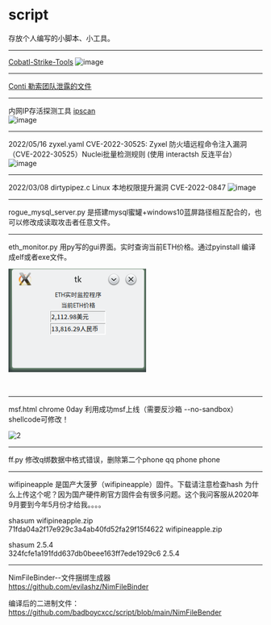 # script 
存放个人编写的小脚本、小工具。

--- 
[Cobatl-Strike-Tools](https://github.com/badboycxcc/Cobatl-Strike-Tools)
![image](https://user-images.githubusercontent.com/72059221/184759775-ad3d883f-bb14-4023-8bf4-3c0fdd05e538.png)

--- 
[Conti 勒索团队泄露的文件](https://github.com/badboycxcc/files)

----
内网IP存活探测工具
[ipscan](https://github.com/badboycxcc/ipscan)   
![image](https://user-images.githubusercontent.com/72059221/177450573-7a47deb5-5341-45d5-bd04-b9e6d8603386.png)


---- 

2022/05/16
zyxel.yaml    CVE-2022-30525: Zyxel 防火墙远程命令注入漏洞（CVE-2022-30525）Nuclei批量检测规则 (使用 interactsh 反连平台）
![image](https://user-images.githubusercontent.com/72059221/168501154-86854f80-69b8-41ff-b942-18d9b96a4951.png)


------


2022/03/08
dirtypipez.c  Linux 本地权限提升漏洞 CVE-2022-0847
![image](https://user-images.githubusercontent.com/72059221/157146480-ff3d2f51-2d0b-4e79-9f7c-bf7f08a63c19.png)

------


rogue_mysql_server.py 是搭建mysql蜜罐+windows10蓝屏路径相互配合的，也可以修改成读取攻击者任意文件。

------

eth_monitor.py 用py写的gui界面。实时查询当前ETH价格。通过pyinstall 编译成elf或者exe文件。

![1](https://github.com/badboycxcc/script/blob/main/%E6%B7%B1%E5%BA%A6%E6%88%AA%E5%9B%BE_%E9%80%89%E6%8B%A9%E5%8C%BA%E5%9F%9F_20210407114905.png)

![]()

------
msf.html chrome 0day 
利用成功msf上线（需要反沙箱 --no-sandbox）shellcode可修改！

![2](https://github.com/badboycxcc/script/blob/main/%E6%B7%B1%E5%BA%A6%E6%88%AA%E5%9B%BE_%E9%80%89%E6%8B%A9%E5%8C%BA%E5%9F%9F_20210415071029.png)

------
ff.py
修改q绑数据中格式错误，删除第二个phone
qq phone phone

-----
wifipineapple 是国产大菠萝（wifipineapple）固件。下载请注意检查hash
为什么上传这个呢？因为国产硬件刷官方固件会有很多问题。这个我问客服从2020年9月要到今年5月份才给我。。。。

shasum wifipineapple.zip                                                              
71fda04a2f17e929c3a4ab40fd52fa29f15f4622  wifipineapple.zip

shasum 2.5.4                                    
324fcfe1a191fdd637db0beee163ff7ede1929c6  2.5.4

----
NimFileBinder--文件捆绑生成器  
https://github.com/evilashz/NimFileBinder


编译后的二进制文件：https://github.com/badboycxcc/script/blob/main/NimFileBender


